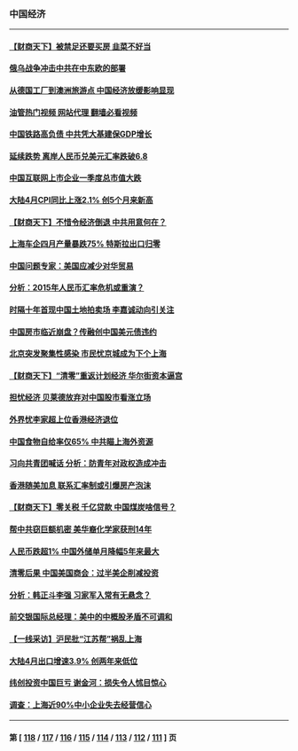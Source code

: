 ### 中国经济
---
#### [【财商天下】被禁足还要买房 韭菜不好当](../../pages/ncid283/n13734833.md?05131245) 
#### [俄乌战争冲击中共在中东欧的部署](../../pages/ncid283/n13734903.md?05131245) 
#### [从德国工厂到澳洲旅游点 中国经济放缓影响显现](../../pages/ncid283/n13734773.md?05131245) 
#### [油管热门视频 网站代理 翻墙必看视频](http://209.222.30.114:81/youtube.html?05131245)
#### [中国铁路高负债 中共凭大基建保GDP增长](../../pages/ncid283/n13734868.md?05131245) 
#### [延续跌势 离岸人民币兑美元汇率跌破6.8](../../pages/ncid283/n13734230.md?05131245) 
#### [中国互联网上市企业一季度总市值大跌](../../pages/ncid283/n13734337.md?05131245) 
#### [大陆4月CPI同比上涨2.1% 创5个月来新高](../../pages/ncid283/n13733961.md?05131245) 
#### [【财商天下】不惜令经济倒退 中共用意何在？](../../pages/ncid283/n13733588.md?05131245) 
#### [上海车企四月产量暴跌75% 特斯拉出口归零](../../pages/ncid283/n13733278.md?05131245) 
#### [中国问题专家：美国应减少对华贸易](../../pages/ncid283/n13733444.md?05131245) 
#### [分析：2015年人民币汇率危机或重演？](../../pages/ncid283/n13733648.md?05131245) 
#### [时隔十年首现中国土地拍卖场 李嘉诚动向引关注](../../pages/ncid283/n13733574.md?05131245) 
#### [中国房市临近崩盘？传融创中国美元债违约](../../pages/ncid283/n13733285.md?05131245) 
#### [北京突发聚集性感染 市民忧京城成为下个上海](../../pages/ncid283/n13732920.md?05131245) 
#### [【财商天下】“清零”重返计划经济 华尔街资本逼宫](../../pages/ncid283/n13732331.md?05131245) 
#### [担忧经济 贝莱德放弃对中国股市看涨立场](../../pages/ncid283/n13732374.md?05131245) 
#### [外界忧李家超上位香港经济退位](../../pages/ncid283/n13732290.md?05131245) 
#### [中国食物自给率仅65% 中共瞄上海外资源](../../pages/ncid283/n13732272.md?05131245) 
#### [习向共青团喊话 分析：防青年对政权造成冲击](../../pages/ncid283/n13732150.md?05131245) 
#### [香港随美加息 联系汇率制或引爆房产泡沫](../../pages/ncid283/n13732223.md?05131245) 
#### [【财商天下】零关税 千亿贷款 中国煤炭啥信号？](../../pages/ncid283/n13731880.md?05131245) 
#### [帮中共窃巨额机密 美华裔化学家获刑14年](../../pages/ncid283/n13731669.md?05131245) 
#### [人民币跌超1% 中国外储单月降幅5年来最大](../../pages/ncid283/n13731552.md?05131245) 
#### [清零后果 中国美国商会：过半美企削减投资](../../pages/ncid283/n13731358.md?05131245) 
#### [分析：韩正斗李强 习家军入常有无悬念？](../../pages/ncid283/n13731467.md?05131245) 
#### [前交银国际总经理：美中的中概股矛盾不可调和](../../pages/ncid283/n13731487.md?05131245) 
#### [【一线采访】沪民批“江苏帮”祸乱上海](../../pages/ncid283/n13731242.md?05131245) 
#### [大陆4月出口增速3.9% 创两年来低位](../../pages/ncid283/n13731078.md?05131245) 
#### [纬创投资中国巨亏 谢金河：损失令人怵目惊心](../../pages/ncid283/n13731194.md?05131245) 
#### [调查：上海近90%中小企业失去经营信心](../../pages/ncid283/n13730917.md?05131245) 

---
#### 第 [ [118](./118.md?05131245) / [117](./117.md?05131245) / [116](./116.md?05131245) / [115](./115.md?05131245) / [114](./114.md?05131245) / [113](./113.md?05131245) / [112](./112.md?05131245) / [111](./111.md?05131245) ] 页

